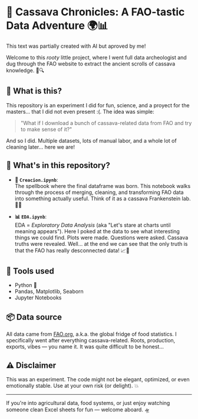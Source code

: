# 🥥 Cassava Chronicles: A FAO-tastic Data Adventure 🌍📊 
This text was partially created with AI but aproved by me! 

Welcome to this *rooty* little project, where I went full data archeologist and dug through the FAO website to extract the ancient scrolls of cassava knowledge. 🧾🔍

## 🧪 What is this?

This repository is an experiment I did for fun, science, and a proyect for the masters... that I did not even present :(. The idea was simple:

> "What if I download a bunch of cassava-related data from FAO and try to make sense of it?"

And so I did. Multiple datasets, lots of manual labor, and a whole lot of cleaning later… here we are!

## 📁 What's in this repository?

- **📜 `Creacion.ipynb`**:  
  The spellbook where the final dataframe was born. This notebook walks through the process of merging, cleaning, and transforming FAO data into something actually useful. Think of it as a cassava Frankenstein lab. 🧬🥔

- **📊 `EDA.ipynb`**:  
  EDA = *Exploratory Data Analysis* (aka "Let's stare at charts until meaning appears"). Here I poked at the data to see what interesting things we could find. Plots were made. Questions were asked. Cassava truths were revealed. Well... at the end we can see that the only truth is that the FAO has really desconnected data! 📈🔮

## 🧰 Tools used

- Python 🐍
- Pandas, Matplotlib, Seaborn
- Jupyter Notebooks

## 📦 Data source

All data came from [FAO.org](https://www.fao.org/faostat/es/#data), a.k.a. the global fridge of food statistics. I specifically went after everything cassava-related. Roots, production, exports, vibes — you name it. It was quite difficult to be honest... 

## ⚠️ Disclaimer

This was an experiment. The code might not be elegant, optimized, or even emotionally stable. Use at your own risk (or delight). 💥

---

If you're into agricultural data, food systems, or just enjoy watching someone clean Excel sheets for fun — welcome aboard. 🛸
